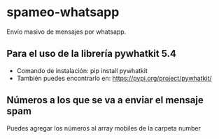 # spameo-whatsapp
Envío masivo de mensajes por whatsapp.

## Para el uso de la librería pywhatkit 5.4
- Comando de instalación: pip install pywhatkit
- También puedes encontrarlo en: https://pypi.org/project/pywhatkit/
## Números a los que se va a enviar el mensaje spam
Puedes agregar los números al array mobiles de la carpeta number
